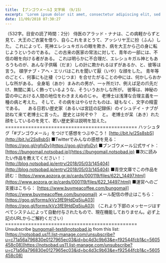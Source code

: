 ```yaml
---
title: 【ブンゴウメール】文字禍 （9/15）
excerpt: 'Lorem ipsum dolor sit amet, consectetur adipiscing elit, sed do eiusmod tempor incididunt ut labore et dolore magna aliqua. Praesent elementum facilisis leo vel fringilla est ullamcorper eget. At imperdiet dui accumsan sit amet nulla facilisi morbi tempus.'
date: 11/09/2018 07:30:27
---
```


（532字。目安の読了時間：2分） 侍医のアラッド・ナナは、この病軽からずと見て、大王のご衣裳を借り、自らこれをまとうて、アッシリヤ王に扮（ふん）した。 これによって、死神エレシュキガルの眼を欺き、病を大王から己の身に転じようというのである。 この古来の医家の常法に対して、青年の一部には、不信の眼を向ける者がある。 これは明らかに不合理だ、エレシュキガル神ともあろうものが、あんな子供瞞（だま）しの計に欺かれるはずがあるか、と、彼等は言う。 碩学ナブ・アヘ・エリバはこれを聞いて厭（いや）な顔をした。 青年等のごとく、何事にも辻褄（つじつま）を合せたがることの中には、何かしらおかしな所がある。 全身垢（あか）まみれの男が、一ヶ所だけ、例えば足の爪先だけ、無闇に美しく飾っているような、そういうおかしな所が。 彼等は、神秘の雲の中における人間の地位をわきまえぬのじゃ。 老博士は浅薄な合理主義を一種の病と考えた。 そして、その病をはやらせたものは、疑もなく、文字の精霊である。 　ある日若い歴史家（あるいは宮廷の記録係）のイシュデイ・ナブが訪ねて来て老博士に言った。 歴史とは何ぞや？　と。 老博士が呆（あき）れた顔をしているのを見て、若い歴史家は説明を加えた。 ============================================== ハッシュタグ「#ブンゴウメール」をつけて感想をつぶやこう！ [http://bit.ly/2Ss8sbS](http://bit.ly/2Ss8sbS) ■Twitterでみんなの感想を見る：[https://goo.gl/rgfoDv](https://goo.gl/rgfoDv) ■ブンゴウメール公式サイト：[https://bungomail.notsobad.jp](https://bungomail.notsobad.jp) ■次に読みたい作品を教えてください！：[http://blog.notsobad.jp/entry/2018/05/03/145404](http://blog.notsobad.jp/entry/2018/05/03/145404) ■青空文庫でこの作品を読む：[https://www.aozora.gr.jp/cards/000119/files/622\_14497.html](https://www.aozora.gr.jp/cards/000119/files/622_14497.html) ■運営へのご支援はこちら： [https://www.buymeacoffee.com/bungomail](https://www.buymeacoffee.com/bungomail) メール配信の停止はこちら：[https://goo.gl/forms/kVz3fE9HdDq5iuA03](https://goo.gl/forms/kVz3fE9HdDq5iuA03) （これより下部のメッセージはすべてシステムによって自動付与されたもので、現在機能しておりません。必ず上記のURLからご解約ください） ============================================== Unsubscribe bungomail-text@notsobad.jp from this list: [https://notsobad.us11.list-manage.com/unsubscribe?u=c71a56a796830e0127965ec03&id=bc4d3c9b63&e=f92544fcb1&c=5605458c08](https://notsobad.us11.list-manage.com/unsubscribe?u=c71a56a796830e0127965ec03&id=bc4d3c9b63&e=f92544fcb1&c=5605458c08)